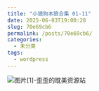 ```yaml
---
title: "小狼狗本狼合集 01-11"
date: 2025-06-03T19:00:28
slug: 70e69cb6
permalink: /posts/70e69cb6/
categories:
  - 未分类
tags:
  - wordpress
---
```


![图片[1]-歪歪的耽美资源站](/images/wp/70e69cb6-0cdfce00.jpg)
